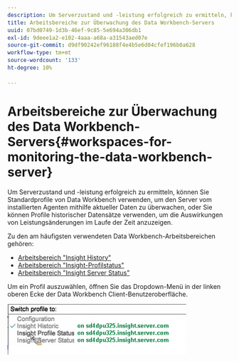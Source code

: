 ```yaml
---
description: Um Serverzustand und -leistung erfolgreich zu ermitteln, können Sie Standardprofile von Data Workbench verwenden, um den Server vom installierten Agenten mithilfe aktueller Daten zu überwachen, oder Sie können Profile historischer Datensätze verwenden, um die Auswirkungen von Leistungsänderungen im Laufe der Zeit anzuzeigen.
title: Arbeitsbereiche zur Überwachung des Data Workbench-Servers
uuid: 07bd0749-1d3b-46ef-9c85-5e694a306db1
exl-id: 9deee1a2-e102-4aaa-a68a-a31543aed07e
source-git-commit: d9df90242ef96188f4e4b5e6d04cfef196b0a628
workflow-type: tm+mt
source-wordcount: '133'
ht-degree: 10%

---
```


# Arbeitsbereiche zur Überwachung des Data Workbench-Servers{#workspaces-for-monitoring-the-data-workbench-server}

Um Serverzustand und -leistung erfolgreich zu ermitteln, können Sie Standardprofile von Data Workbench verwenden, um den Server vom installierten Agenten mithilfe aktueller Daten zu überwachen, oder Sie können Profile historischer Datensätze verwenden, um die Auswirkungen von Leistungsänderungen im Laufe der Zeit anzuzeigen.

Zu den am häufigsten verwendeten Data Workbench-Arbeitsbereichen gehören:

* [Arbeitsbereich &quot;Insight History&quot;](../../../home/monitoring-installation/monitoring-profiles/monitoring-historical-using.md#concept-4a4661f3728540e699b92dac80c44015)
* [Arbeitsbereich &quot;Insight-Profilstatus&quot;](../../../home/monitoring-installation/monitoring-profiles/monitoring-profile-using.md#concept-b4f472ece1094abc9192d89fdce5e104)
* [Arbeitsbereich &quot;Insight Server Status&quot;](../../../home/monitoring-installation/monitoring-profiles/monitoring-server-using.md#concept-b4f472ece1094abc9192d89fdce5e104)

Um ein Profil auszuwählen, öffnen Sie das Dropdown-Menü in der linken oberen Ecke der Data Workbench Client-Benutzeroberfläche.

![](assets/profile_switch.png)
